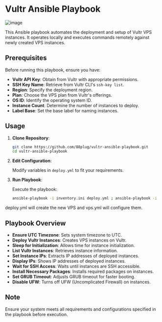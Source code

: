# Vultr Ansible Playbook

![image](https://github.com/88plug/vultr-ansible-playbook/assets/19512127/1b8ed33b-25e1-495a-b6ba-cea896a1bafb)

This Ansible playbook automates the deployment and setup of Vultr VPS instances. It operates locally and executes commands remotely against newly created VPS instances.

## Prerequisites

Before running this playbook, ensure you have:

- **Vultr API Key**: Obtain from Vultr with appropriate permissions.
- **SSH Key Name**: Retrieve from Vultr CLI's `ssh-key list`.
- **Region**: Specify the deployment region.
- **Plan**: Choose the VPS plan from Vultr's offerings.
- **OS ID**: Identify the operating system ID.
- **Instance Count**: Determine the number of instances to deploy.
- **Label Base**: Set the base label for naming instances.

## Usage

1. **Clone Repository**:

    ```bash
    git clone https://github.com/88plug/vultr-ansible-playbook.git
    cd vultr-ansible-playbook
    ```

2. **Edit Configuration**:

    Modify variables in `deploy.yml` to fit your requirements.

3. **Run Playbook**:

    Execute the playbook:

    ```bash
    ansible-playbook -i inventory.ini deploy.yml ; ansible-playbook -i inventory.ini vps.yml
    ```

deploy.yml will create the new VPS and vps.yml will configure them.

## Playbook Overview

- **Ensure UTC Timezone**: Sets system timezone to UTC.
- **Deploy Vultr Instances**: Creates VPS instances on Vultr.
- **Sleep for Initialization**: Allows time for instance initialization.
- **List Vultr Instances**: Retrieves instance information.
- **Set Instance IPs**: Extracts IP addresses of deployed instances.
- **Display IPs**: Shows IP addresses of deployed instances.
- **Wait for SSH Access**: Waits until instances are SSH accessible.
- **Install Necessary Packages**: Installs required packages on instances.
- **Set GRUB Timeout**: Adjusts GRUB timeout for faster booting.
- **Disable UFW**: Turns off UFW (Uncomplicated Firewall) on instances.

## Note

Ensure your system meets all requirements and configurations specified in the playbook before execution.

